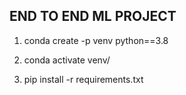 ## END TO END ML PROJECT

1. conda create -p venv python==3.8

2. conda activate venv/

3. pip install -r requirements.txt



